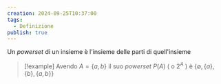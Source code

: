 ```yaml
---
creation: 2024-09-25T10:37:00
tags:
  - Definizione
publish: true
---
```

Un *powerset* di un insieme è l'insieme delle parti di quell'insieme

>[!example] 
>Avendo $A = \{a,b\}$ il suo *powerset* $P(A)$ ( o $2^A$ ) è $\{ \emptyset , \{a\} , \{b\} , \{a,b\} \}$ 
